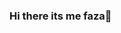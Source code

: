 ### Hi there its me faza👋

<!--
**zaolyn/zaolyn** is a ✨ _special_ ✨ repository because its `README.md` (this file) appears on your GitHub profile.

Here are some ideas to get you started:

- I'm Junior front end web developer
- UI/UX Designer
- 17 yo
- have'nt taken
-->
